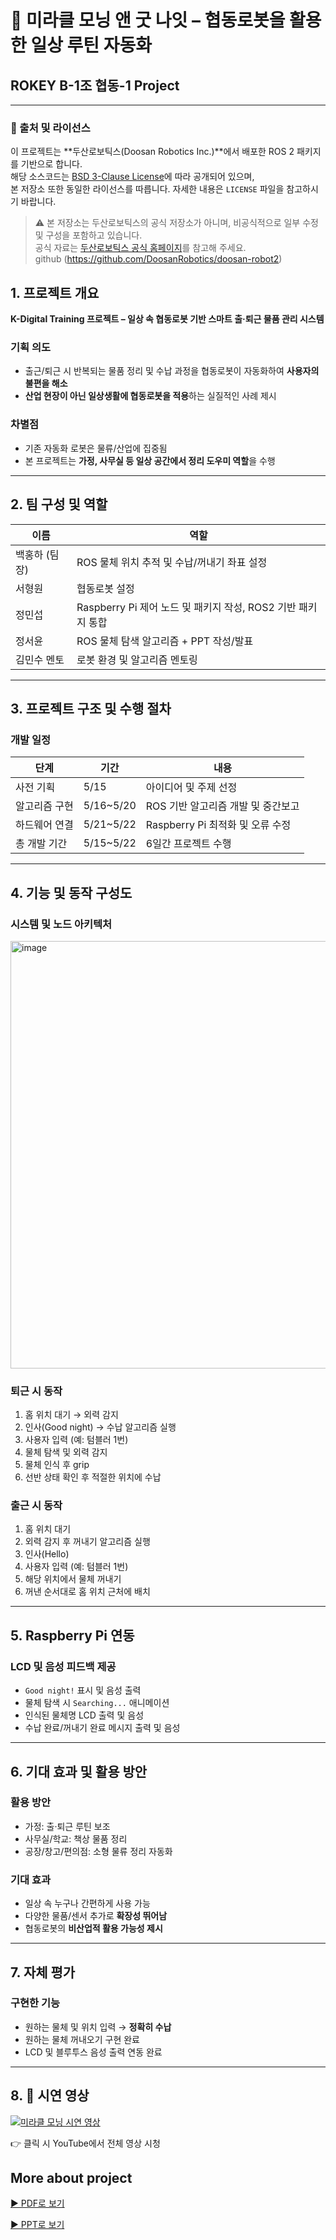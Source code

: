# 🤖 미라클 모닝 앤 굿 나잇 – 협동로봇을 활용한 일상 루틴 자동화
## ROKEY B-1조 협동-1 Project
---

### 🔗 출처 및 라이선스

이 프로젝트는 **두산로보틱스(Doosan Robotics Inc.)**에서 배포한 ROS 2 패키지를 기반으로 합니다.  
해당 소스코드는 [BSD 3-Clause License](https://opensource.org/licenses/BSD-3-Clause)에 따라 공개되어 있으며,  
본 저장소 또한 동일한 라이선스를 따릅니다. 자세한 내용은 `LICENSE` 파일을 참고하시기 바랍니다.

> ⚠️ 본 저장소는 두산로보틱스의 공식 저장소가 아니며, 비공식적으로 일부 수정 및 구성을 포함하고 있습니다.  
> 공식 자료는 [두산로보틱스 공식 홈페이지](http://www.doosanrobotics.com/kr/)를 참고해 주세요.   
> github (https://github.com/DoosanRobotics/doosan-robot2)



## 1. 프로젝트 개요

**K-Digital Training 프로젝트 – 일상 속 협동로봇 기반 스마트 출·퇴근 물품 관리 시스템**

### 기획 의도
- 출근/퇴근 시 반복되는 물품 정리 및 수납 과정을 협동로봇이 자동화하여 **사용자의 불편을 해소**
- **산업 현장이 아닌 일상생활에 협동로봇을 적용**하는 실질적인 사례 제시

### 차별점
- 기존 자동화 로봇은 물류/산업에 집중됨
- 본 프로젝트는 **가정, 사무실 등 일상 공간에서 정리 도우미 역할**을 수행

---

## 2. 팀 구성 및 역할

| 이름     | 역할 |
|----------|------|
| 백홍하 (팀장) | ROS 물체 위치 추적 및 수납/꺼내기 좌표 설정 |
| 서형원       | 협동로봇 설정 |
| 정민섭       | Raspberry Pi 제어 노드 및 패키지 작성, ROS2 기반 패키지 통합 |
| 정서윤       | ROS 물체 탐색 알고리즘 + PPT 작성/발표 |
| 김민수 멘토  | 로봇 환경 및 알고리즘 멘토링 |

---

## 3. 프로젝트 구조 및 수행 절차

### 개발 일정

| 단계 | 기간 | 내용 |
|------|------|------|
| 사전 기획 | 5/15 | 아이디어 및 주제 선정 |
| 알고리즘 구현 | 5/16~5/20 | ROS 기반 알고리즘 개발 및 중간보고 |
| 하드웨어 연결 | 5/21~5/22 | Raspberry Pi 최적화 및 오류 수정 |
| 총 개발 기간 | 5/15~5/22 | 6일간 프로젝트 수행 |

---

## 4. 기능 및 동작 구성도

### 시스템 및 노드 아키텍처

<img width="1191" height="684" alt="image" src="https://github.com/user-attachments/assets/a1a7e4ab-75b8-4c33-9fe1-08f1ef5b4ffd" />



### 퇴근 시 동작

1. 홈 위치 대기 → 외력 감지
2. 인사(Good night) → 수납 알고리즘 실행
3. 사용자 입력 (예: 텀블러 1번)
4. 물체 탐색 및 외력 감지
5. 물체 인식 후 grip
6. 선반 상태 확인 후 적절한 위치에 수납

### 출근 시 동작

1. 홈 위치 대기
2. 외력 감지 후 꺼내기 알고리즘 실행
3. 인사(Hello)
4. 사용자 입력 (예: 텀블러 1번)
5. 해당 위치에서 물체 꺼내기
6. 꺼낸 순서대로 홈 위치 근처에 배치

---

## 5.  Raspberry Pi 연동

### LCD 및 음성 피드백 제공

- `Good night!` 표시 및 음성 출력
- 물체 탐색 시 `Searching...` 애니메이션
- 인식된 물체명 LCD 출력 및 음성
- 수납 완료/꺼내기 완료 메시지 출력 및 음성

---

## 6. 기대 효과 및 활용 방안

### 활용 방안
- 가정: 출·퇴근 루틴 보조
- 사무실/학교: 책상 물품 정리
- 공장/창고/편의점: 소형 물류 정리 자동화

### 기대 효과
- 일상 속 누구나 간편하게 사용 가능
- 다양한 물품/센서 추가로 **확장성 뛰어남**
- 협동로봇의 **비산업적 활용 가능성 제시**

---

## 7. 자체 평가

### 구현한 기능
- 원하는 물체 및 위치 입력 → **정확히 수납**
- 원하는 물체 꺼내오기 구현 완료
- LCD 및 블루투스 음성 출력 연동 완료

---

## 8. 🎥 시연 영상

[![미라클 모닝 시연 영상](https://img.youtube.com/vi/ngnRQvu1158/0.jpg)](https://www.youtube.com/watch?v=ngnRQvu1158)

👉 클릭 시 YouTube에서 전체 영상 시청

## More about project
[▶️ PDF로 보기](https://drive.google.com/file/d/1PIJi63UDtDJ8HJV_bpYudiBwmgOHWbDJ/preview)

[▶️ PPT로 보기](https://docs.google.com/presentation/d/1ZgGMM3p90xRtlcVNSxgEPmmGPyBKwuy4/edit?usp=drive_link&ouid=100435134823954159263&rtpof=true&sd=true/preview)
